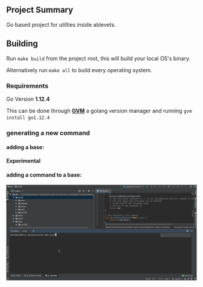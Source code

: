 ## Project Summary

Go based project for utilties inside ablevets.


## Building

Run `make build` from the project root, this will build your local OS's binary.

Alternatively run `make all` to build every operating system.

### Requirements

Go Version **1.12.4**

This can be done through [**GVM**](https://github.com/moovweb/gvm) a golang version manager
and running `gvm install go1.12.4`

### generating a new command

#### adding a base:

**Experimental**

#### adding a command to a base:

![Animated Gif](./docs/AvBinaryGenCode.gif)